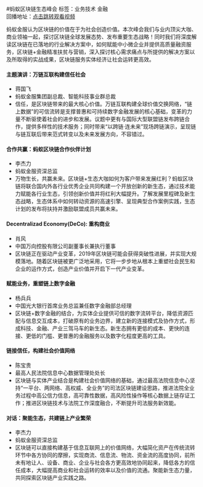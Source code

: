 #蚂蚁区块链生态峰会标签：<kbd>业务技术</kbd> <kbd>金融</kbd><br>回播地址：[点击跳转观看视频](https://alhlsvodhls08.e.vhall.com/mp4record/AntBlockchainEcosystemSummit.mp4)蚂蚁金服认为区块链的价值在于为社会创造价值。本次峰会我们与业内顶尖大咖、商业领袖一起，探讨区块链全球发展态势、发布重要生态战略！同时我们将深度解读区块链在已落地的行业解决方案中，如何赋能中小微企业并提供高质量融资服务，区块链+金融精准扶贫与营销，深入探讨核心需求痛点与所提供的解决方案以及所取得的实战成果，区块链服务实体经济让社会运转更高效。#### 主题演讲：万链互联构建信任社会* 蒋国飞* 蚂蚁金服集团副总裁、智能科技事业群总裁* 信任，是区块链带来的最大核心价值。万链互联构建全球价值交换网络，“链上数据”的可信流转是支撑普惠和可持续数字金融发展的核心基础，变革的力量不断驱使着社会的进步和发展。议题中更有与国际大型联盟链发布跨链合作，提供多样性的技术服务；同时带来“以跨链·连未来”现场跨链演示，呈现链与链互联后带来范式转变以及未来发展方向，不容错过。#### 合作共赢：蚂蚁区块链合作伙伴计划* 李杰力* 蚂蚁金服资深总监* 万物生长，共赢未来。区块链+生态大咖如何为客户带来发展红利？蚂蚁区块链将联合国内外各行业优秀企业共同构建一个开放创新的新生态，通过技术能力赋能各行业生态，引领创新价值并将红利大幅提升。了解发展里程碑及新生态战略，生态体系中如何转动资源的高速引擎、呈现典型合作案例实践，生态计划的发布将扶持并激励联盟成员共赢未来。#### Decentralizad Economy(DeCo): 重构商业* 肖风* 中国万向控股有限公司副董事长兼执行董事* 区块链正在驱动产业变革，2019年区块链可能会获得突破性进展，并实现大规模落地。随着区块链被更广泛地采用，它将一步步地从根本上重塑社会民生和企业的运作方式，创造产业价值并开启下一代产业变革。#### 赋能业务，重塑链上数字金融* 杨兵兵* 中国光大银行首席业务总监兼任数字金融部总经理* 区块链+数字金融的结合，为实体企业提供可信的数字流转平台，降低资源匹配与信息交互成本，打破原有的业务边界，建立新的连接模式及协作方式，形成科技、金融、产业三驾马车的新生态。新生态拥有更低的成本、更快的连接、更低的门槛、更普惠的金融服务以及数字化程度更高的工具。#### 链接信任，构建社会价值网络* 陈宝贵* 最高人民法院信息中心数据管理处处长* 区块链与实体产业结合是构建社会价值网络的基础，通过最高法院信息中心坚持“一平台、两网络、高权威、全业务”的司法区块链建设思路，推进法院全业务过程中高公信力信息，高可靠性数据，高风险性操作等核心数据上链存证工作；推进区块链技术与法院工作深度融合，不断提升司法服务新效能。#### 对话：聚能生态，共建链上产业繁荣* 李杰力* 蚂蚁金服资深总监* 区块链可以直接构建基于信息互联网上的价值网络，大幅简化资产在传统流转环节中各方协同的摩擦，实现商流、信息流、物流、资金流的高度协同，前所未有地让人、设备、商业、企业与社会各方更高效地协同起来，降低各方的信任成本，大幅提高商业和社会运转的效率以及价值的流通。聚能新生态力量，共同探索区块链产业实践之路。